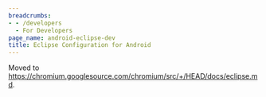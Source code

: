 ```yaml
---
breadcrumbs:
- - /developers
  - For Developers
page_name: android-eclipse-dev
title: Eclipse Configuration for Android
---
```


Moved to
<https://chromium.googlesource.com/chromium/src/+/HEAD/docs/eclipse.md>.
